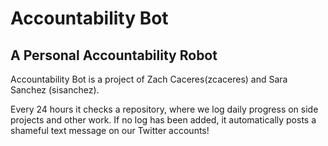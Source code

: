 # Accountability Bot
## A Personal Accountability Robot

Accountability Bot is a project of Zach Caceres(zcaceres) and Sara Sanchez (sisanchez).

Every 24 hours it checks a repository, where we log daily progress on side projects and other work. If no log has been added, it automatically posts a shameful text message on our Twitter accounts!
